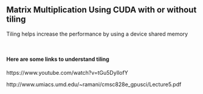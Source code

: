 <h2>Matrix Multiplication Using CUDA with or without tiling</h2>
<p>Tiling helps increase the performance by using a device shared memory</p>
</br>
<h4>Here are some links to understand tiling</h4>
https://www.youtube.com/watch?v=tGu5DyIlofY
<p>   </p>
http://www.umiacs.umd.edu/~ramani/cmsc828e_gpusci/Lecture5.pdf